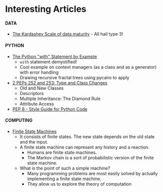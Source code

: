 # Interesting Articles

#### DATA
- [The Kardashev Scale of data maturity](http://aadrake.com/the-kardashev-scale-of-data-maturity.html) - All hail type 3!

#### PYTHON
- [The Python "with" Statement by Example](http://preshing.com/20110920/the-python-with-statement-by-example/)
    - `with` statement demystified! 
    - Cool example on context managers (as a class and as a generator) with error handling
    - Drawing recursive fractal trees using pycairo to apply
- [2 PEPs 252 and 253: Type and Class Changes](https://docs.python.org/release/2.2.3/whatsnew/sect-rellinks.html) 
    - Old and New Classes
    - Descriptors
    - Multiple Inheritance: The Diamond Rule
    - Attribute Access
- [PEP 8 - Style Guide for Python Code](https://www.python.org/dev/peps/pep-0008/)

#### COMPUTING
- [Finite State Machines](http://www.i-programmer.info/babbages-bag/223-finite-state-machines.html)
    - It consists of finite states. The new state depends on the old state and the input.
    - A finite state machine can represent any history and a reaction.
        -  Humans are finite state machines.  
        -  The Markov chain is a sort of probabilistic version of the finite state machine.
    - What is the point of such a simple machine?
        -  Many programming problems are most easily solved by actually implementing a finite state machine. 
        -  They allow us to explore the theory of computation
